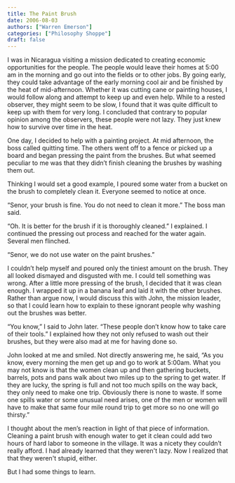 ```yaml
---
title: The Paint Brush
date: 2006-08-03
authors: ["Warren Emerson"]
categories: ["Philosophy Shoppe"]
draft: false
---
```


I was in Nicaragua visiting a mission dedicated to creating economic opportunities for the people. The people would leave their homes at 5:00 am in the morning and go out into the fields or to other jobs. By going early, they could take advantage of the early morning cool air and be finished by the heat of mid-afternoon. Whether it was cutting cane or painting houses, I would follow along and attempt to keep up and even help. While to a rested observer, they might seem to be slow, I found that it was quite difficult to keep up with them for very long. I concluded that contrary to popular opinion among the observers, these people were not lazy. They just knew how to survive over time in the heat.

One day, I decided to help with a painting project. At mid afternoon, the boss called quitting time. The others went off to a fence or picked up a board and began pressing the paint from the brushes. But what seemed peculiar to me was that they didn’t finish cleaning the brushes by washing them out.

Thinking I would set a good example, I poured some water from a bucket on the brush to completely clean it. Everyone seemed to notice at once.

“Senor, your brush is fine. You do not need to clean it more.” The boss man said.

“Oh. It is better for the brush if it is thoroughly cleaned.” I explained. I continued the pressing out process and reached for the water again. Several men flinched.

“Senor, we do not use water on the paint brushes.”

I couldn’t help myself and poured only the tiniest amount on the brush. They all looked dismayed and disgusted with me. I could tell something was wrong. After a little more pressing of the brush, I decided that it was clean enough. I wrapped it up in a banana leaf and laid it with the other brushes. Rather than argue now, I would discuss this with John, the mission leader, so that I could learn how to explain to these ignorant people why washing out the brushes was better.

“You know,” I said to John later. “These people don’t know how to take care of their tools.” I explained how they not only refused to wash out their brushes, but they were also mad at me for having done so.

John looked at me and smiled. Not directly answering me, he said, “As you know, every morning the men get up and go to work at 5:00am. What you may not know is that the women clean up and then gathering buckets, barrels, pots and pans walk about two miles up to the spring to get water. If they are lucky, the spring is full and not too much spills on the way back, they only need to make one trip. Obviously there is none to waste. If some one spills water or some unusual need arises, one of the men or women will have to make that same four mile round trip to get more so no one will go thirsty.”

I thought about the men’s reaction in light of that piece of information. Cleaning a paint brush with enough water to get it clean could add two hours of hard labor to someone in the village. It was a nicety they couldn’t really afford. I had already learned that they weren't lazy. Now I realized that that they weren't stupid, either.

But I had some things to learn.